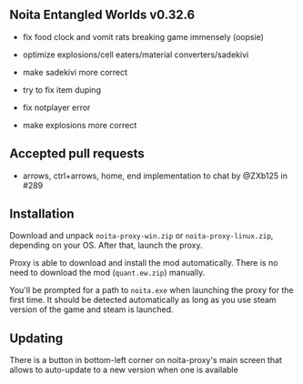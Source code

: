 ## Noita Entangled Worlds v0.32.6

- fix food clock and vomit rats breaking game immensely (oopsie)

- optimize explosions/cell eaters/material converters/sadekivi

- make sadekivi more correct

- try to fix item duping

- fix notplayer error

- make explosions more correct


## Accepted pull requests

- arrows, ctrl+arrows, home, end implementation to chat by @ZXb125 in #289
## Installation


Download and unpack `noita-proxy-win.zip` or `noita-proxy-linux.zip`, depending on your OS. After that, launch the proxy.


Proxy is able to download and install the mod automatically. There is no need to download the mod (`quant.ew.zip`) manually.


You'll be prompted for a path to `noita.exe` when launching the proxy for the first time.
It should be detected automatically as long as you use steam version of the game and steam is launched.
        

## Updating


There is a button in bottom-left corner on noita-proxy's main screen that allows to auto-update to a new version when one is available

